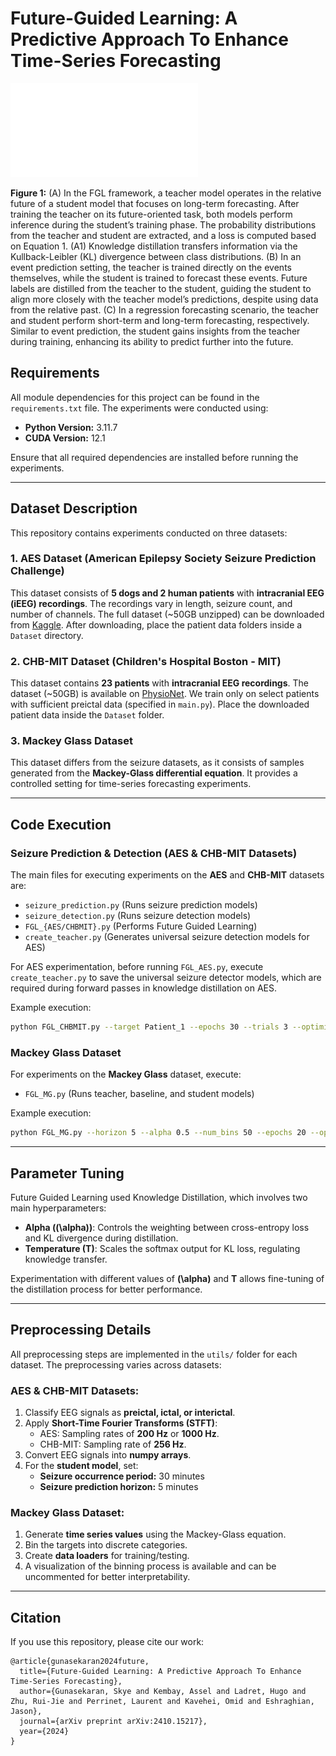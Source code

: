 # Future-Guided Learning: A Predictive Approach To Enhance Time-Series Forecasting

![Figure 1](nature-fig_1.pdf)

**Figure 1:** (A) In the FGL framework, a teacher model operates in the relative future of a student model that focuses on long-term forecasting. After training the teacher on its future-oriented task, both models perform inference during the student’s training phase. The probability distributions from the teacher and student are extracted, and a loss is computed based on Equation 1. (A1) Knowledge distillation transfers information via the Kullback-Leibler (KL) divergence between class distributions. (B) In an event prediction setting, the teacher is trained directly on the events themselves, while the student is trained to forecast these events. Future labels are distilled from the teacher to the student, guiding the student to align more closely with the teacher model’s predictions, despite using data from the relative past. (C) In a regression forecasting scenario, the teacher and student perform short-term and long-term forecasting, respectively. Similar to event prediction, the student gains insights from the teacher during training, enhancing its ability to predict further into the future.

## Requirements

All module dependencies for this project can be found in the `requirements.txt` file. The experiments were conducted using:
- **Python Version:** 3.11.7
- **CUDA Version:** 12.1

Ensure that all required dependencies are installed before running the experiments.

---

## Dataset Description

This repository contains experiments conducted on three datasets:

### 1. AES Dataset (American Epilepsy Society Seizure Prediction Challenge)
This dataset consists of **5 dogs and 2 human patients** with **intracranial EEG (iEEG) recordings**. The recordings vary in length, seizure count, and number of channels. The full dataset (~50GB unzipped) can be downloaded from [Kaggle](https://www.kaggle.com/c/seizure-prediction). After downloading, place the patient data folders inside a `Dataset` directory.

### 2. CHB-MIT Dataset (Children's Hospital Boston - MIT)
This dataset contains **23 patients** with **intracranial EEG recordings**. The dataset (~50GB) is available on [PhysioNet](https://physionet.org/content/chbmit/1.0.0/). We train only on select patients with sufficient preictal data (specified in `main.py`). Place the downloaded patient data inside the `Dataset` folder.

### 3. Mackey Glass Dataset
This dataset differs from the seizure datasets, as it consists of samples generated from the **Mackey-Glass differential equation**. It provides a controlled setting for time-series forecasting experiments.

---

## Code Execution

### **Seizure Prediction & Detection (AES & CHB-MIT Datasets)**
The main files for executing experiments on the **AES** and **CHB-MIT** datasets are:
- `seizure_prediction.py` (Runs seizure prediction models)
- `seizure_detection.py` (Runs seizure detection models)
- `FGL_{AES/CHBMIT}.py` (Performs Future Guided Learning)
- `create_teacher.py` (Generates universal seizure detection models for AES)

For AES experimentation, before running `FGL_AES.py`, execute `create_teacher.py` to save the universal seizure detector models, which are required during forward passes in knowledge distillation on AES.

Example execution:
```bash
python FGL_CHBMIT.py --target Patient_1 --epochs 30 --trials 3 --optimizer_type Adam --alpha 0.5 --temperature 4
```

### **Mackey Glass Dataset**
For experiments on the **Mackey Glass** dataset, execute:
- `FGL_MG.py` (Runs teacher, baseline, and student models)

Example execution:
```bash
python FGL_MG.py --horizon 5 --alpha 0.5 --num_bins 50 --epochs 20 --optimizer SGD --temperature 4
```

---

## Parameter Tuning

Future Guided Learning used Knowledge Distillation, which involves two main hyperparameters:

- **Alpha (\(\alpha\))**: Controls the weighting between cross-entropy loss and KL divergence during distillation.
- **Temperature (T)**: Scales the softmax output for KL loss, regulating knowledge transfer.

Experimentation with different values of **\(\alpha\)** and **T** allows fine-tuning of the distillation process for better performance.

---

## Preprocessing Details

All preprocessing steps are implemented in the `utils/` folder for each dataset. The preprocessing varies across datasets:

### **AES & CHB-MIT Datasets:**
1. Classify EEG signals as **preictal, ictal, or interictal**.
2. Apply **Short-Time Fourier Transforms (STFT)**:
   - AES: Sampling rates of **200 Hz** or **1000 Hz**.
   - CHB-MIT: Sampling rate of **256 Hz**.
3. Convert EEG signals into **numpy arrays**.
4. For the **student model**, set:
   - **Seizure occurrence period:** 30 minutes
   - **Seizure prediction horizon:** 5 minutes

### **Mackey Glass Dataset:**
1. Generate **time series values** using the Mackey-Glass equation.
2. Bin the targets into discrete categories.
3. Create **data loaders** for training/testing.
4. A visualization of the binning process is available and can be uncommented for better interpretability.

---
## Citation
If you use this repository, please cite our work:
```
@article{gunasekaran2024future,
  title={Future-Guided Learning: A Predictive Approach To Enhance Time-Series Forecasting},
  author={Gunasekaran, Skye and Kembay, Assel and Ladret, Hugo and Zhu, Rui-Jie and Perrinet, Laurent and Kavehei, Omid and Eshraghian, Jason},
  journal={arXiv preprint arXiv:2410.15217},
  year={2024}
}
```